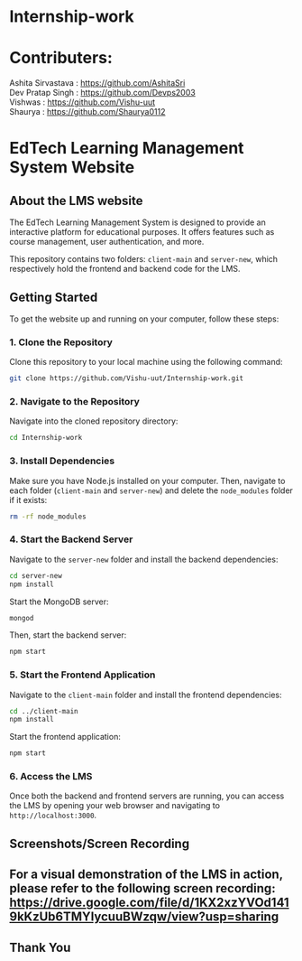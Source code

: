# Internship-work

# Contributers:  
Ashita Sirvastava : https://github.com/AshitaSri   
Dev Pratap Singh : https://github.com/Devps2003  
Vishwas : https://github.com/Vishu-uut  
Shaurya : https://github.com/Shaurya0112


# EdTech Learning Management System Website
## About the LMS website 

The EdTech Learning Management System is designed to provide an interactive platform for educational purposes. It offers features such as course management, user authentication, and more.

This repository contains two folders: `client-main` and `server-new`, which respectively hold the frontend and backend code for the LMS.

## Getting Started

To get the website up and running on your computer, follow these steps:

### 1. Clone the Repository

Clone this repository to your local machine using the following command:

```bash
git clone https://github.com/Vishu-uut/Internship-work.git
```

### 2. Navigate to the Repository

Navigate into the cloned repository directory:

```bash
cd Internship-work
```

### 3. Install Dependencies

Make sure you have Node.js installed on your computer. Then, navigate to each folder (`client-main` and `server-new`) and delete the `node_modules` folder if it exists:

```bash
rm -rf node_modules
```

### 4. Start the Backend Server

Navigate to the `server-new` folder and install the backend dependencies:

```bash
cd server-new
npm install
```

Start the MongoDB server:

```bash
mongod
```

Then, start the backend server:

```bash
npm start
```

### 5. Start the Frontend Application

Navigate to the `client-main` folder and install the frontend dependencies:

```bash
cd ../client-main
npm install
```

Start the frontend application:

```bash
npm start
```

### 6. Access the LMS

Once both the backend and frontend servers are running, you can access the LMS by opening your web browser and navigating to `http://localhost:3000`.



## Screenshots/Screen Recording

For a visual demonstration of the LMS in action, please refer to the following screen recording: [https://drive.google.com/file/d/1KX2xzYVOd1419kKzUb6TMYIycuuBWzqw/view?usp=sharing
](https://drive.google.com/file/d/1qIbwTUo0v0QaOeMVypoFU2oFS4A9KQL-/view?usp=sharing)
---

## Thank You
